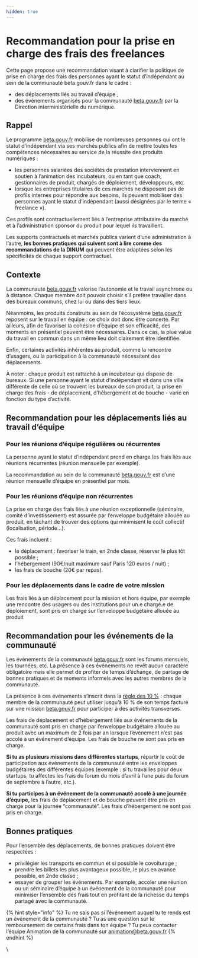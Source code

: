 ```yaml
---
hidden: true
---
```


# Recommandation pour la prise en charge des frais des freelances

Cette page propose une recommandation visant à clarifier la politique de prise en charge des frais des personnes ayant le statut d’indépendant au sein de la communauté beta.gouv.fr dans le cadre :

* des déplacements liés au travail d’équipe ;
* des événements organisés pour la communauté [beta.gouv.fr](http://beta.gouv.fr/) par la Direction interministérielle du numérique.

## Rappel&#x20;

Le programme [beta.gouv.fr](http://beta.gouv.fr/) mobilise de nombreuses personnes qui ont le statut d’indépendant via ses marchés publics afin de mettre toutes les compétences nécessaires au service de la réussite des produits numériques :

* les personnes salariées des sociétés de prestation interviennent en soutien à l’animation des incubateurs, ou en tant que coach, gestionnaires de produit, chargés de déploiement, développeurs, etc.
* lorsque les entreprises titulaires de ces marchés ne disposent pas de profils internes pour répondre aux besoins, ils peuvent mobiliser des personnes ayant le statut d’indépendant (aussi désignées par le terme « freelance »).

Ces profils sont contractuellement liés à l’entreprise attributaire du marché et à l’administration sponsor du produit pour lequel ils travaillent.

Les supports contractuels et marchés publics varient d’une administration à l’autre, **les bonnes pratiques qui suivent sont à lire comme des recommandations de la DINUM** qui peuvent être adaptées selon les spécificités de chaque support contractuel.

## Contexte&#x20;

La communauté [beta.gouv.fr](http://beta.gouv.fr/) valorise l’autonomie et le travail asynchrone ou à distance. Chaque membre doit pouvoir choisir s’il prefère travailler dans des bureaux communs, chez lui ou dans des tiers lieux.

Néanmoins, les produits construits au sein de l’écosystème [beta.gouv.fr](http://beta.gouv.fr/) reposent sur le travail en équipe : ce choix doit donc être concerté. Par ailleurs, afin de favoriser la cohésion d’équipe et son efficacité, des moments en présentiel peuvent être nécessaires. Dans ce cas, la plue value du travail en commun dans un même lieu doit clairement être identifiée.

Enfin, certaines activités inhérentes au produit, comme la rencontre d’usagers, ou la participation à la communauté nécessitent des déplacements.

À noter : chaque produit est rattaché à un incubateur qui dispose de bureaux. Si une personne ayant le statut d’indépendant vit dans une ville différente de celle où se trouvent les bureaux de son produit, la prise en charge des frais - de déplacement, d’hébergement et de bouche - varie en fonction du type d’activité.

## Recommandation pour les déplacements liés au travail d’équipe <a href="#recommandation-pour-les-deplacements-lies-au-travail-dequipe" id="recommandation-pour-les-deplacements-lies-au-travail-dequipe"></a>

### Pour les réunions d’équipe régulières ou récurrentes <a href="#pour-les-reunions-dequipe-regulieres-ou-recurrentes" id="pour-les-reunions-dequipe-regulieres-ou-recurrentes"></a>

La personne ayant le statut d’indépendant prend en charge les frais liés aux réunions récurrentes (réunion mensuelle par exemple).

La recommandation au sein de la communauté [beta.gouv.fr](http://beta.gouv.fr/) est d’une réunion mensuelle d’équipe en présentiel par mois.

### Pour les réunions d’équipe non récurrentes <a href="#pour-les-reunions-dequipe-non-recurrentes" id="pour-les-reunions-dequipe-non-recurrentes"></a>

La prise en charge des frais liés à une réunion exceptionnelle (séminaire, comité d’investissement) est assurée par l’enveloppe budgétaire allouée au produit, en tâchant de trouver des options qui minimisent le coût collectif (localisation, période…).

Ces frais incluent :

* le déplacement : favoriser le train, en 2nde classe, réserver le plus tôt possible ;
* l’hébergement (90€/nuit maximum sauf Paris 120 euros / nuit) ;
* les frais de bouche (20€ par repas).

### Pour les déplacements dans le cadre de votre mission <a href="#pour-les-deplacements-dans-le-cadre-de-votre-mission" id="pour-les-deplacements-dans-le-cadre-de-votre-mission"></a>

Les frais liés à un déplacement pour la mission et hors équipe, par exemple une rencontre des usagers ou des institutions pour un.e chargé.e de déploiement, sont pris en charge sur l’enveloppe budgétaire allouée au produit

## Recommandation pour les événements de la communauté <a href="#recommandations-pour-les-evenements-de-la-communaute-betagouvfr" id="recommandations-pour-les-evenements-de-la-communaute-betagouvfr"></a>

Les événements de la communauté [beta.gouv.fr](http://beta.gouv.fr/) sont les forums mensuels, les tournées, etc. La présence à ces événements ne revêt aucun caractère obligatoire mais elle permet de profiter de temps d’échange, de partage de bonnes pratiques et de moments informels avec les autres membres de la communauté.

La présence à ces événements s’inscrit dans la [règle des 10 %](../../../solliciter-et-contribuer-a-la-communaute/la-regle-des-10-communaute.md) : chaque membre de la communauté peut utiliser jusqu’à 10 % de son temps facturé sur une mission [beta.gouv.fr](http://beta.gouv.fr/) pour participer à des activités transverses.

Les frais de déplacement et d’hébergement liés aux événements de la communauté sont pris en charge par l’enveloppe budgétaire allouée au produit avec un maximum de 2 fois par an lorsque l’événement n’est pas accolé à un événement d’équipe. Les frais de bouche ne sont pas pris en charge.

**Si tu as plusieurs missions dans différentes startups**, répartir le coût de participation aux événements de la communauté entre les enveloppes budgétaires des différentes équipes (exemple : si tu travailles pour deux startups, tu affectes les frais du forum du mois d’avril à l’une puis du forum de septembre à l’autre, etc.).

**Si tu participes à un événement de la communauté accolé à une journée d’équipe,** les frais de déplacement et de bouche peuvent être pris en charge pour la journée “communauté”. Les frais d’hébergement ne sont pas pris en charge.

## Bonnes pratiques <a href="#bonnes-pratiques" id="bonnes-pratiques"></a>

Pour l’ensemble des déplacements, de bonnes pratiques doivent être respectées :

* privilégier les transports en commun et si possible le covoiturage ;
* prendre les billets les plus avantageux possible, le plus en avance possible, en 2nde classe ;
* essayer de grouper les événements. Par exemple, accoler une réunion ou un séminaire d’équipe à un événement de la communauté pour minimiser l’ensemble des frais tout en profitant de la richesse du temps partagé avec la communauté.

{% hint style="info" %}
Tu ne sais pas si l’événement auquel tu te rends est un événement de la communauté ? Tu as une question sur le remboursement de certains frais dans ton équipe ? Tu peux contacter l’équipe Animation de la communauté sur [animation@beta.gouv.fr](mailto:animation@beta.gouv.fr)
{% endhint %}

\
